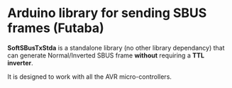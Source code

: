 Arduino library for sending SBUS frames (Futaba)
=======================================

**SoftSBusTxStda** is a standalone library (no other library dependancy) that can generate Normal/Inverted SBUS frame **without** requiring a **TTL inverter**.

It is designed to work with all the AVR micro-controllers.

